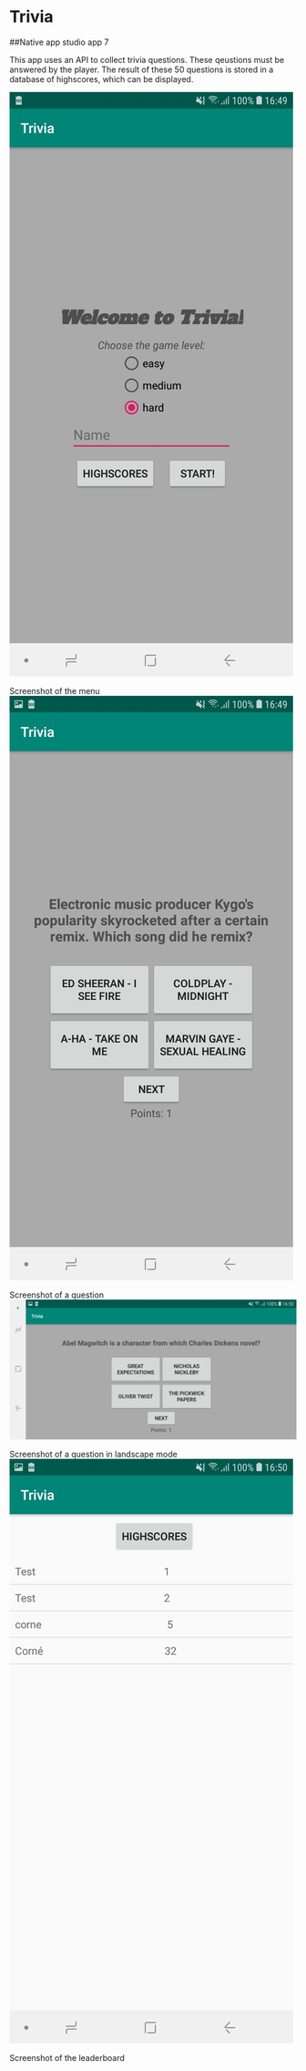 # Trivia
##Native app studio app 7

This app uses an API to collect trivia questions. These qeustions must be answered by the player.
The result of these 50 questions is stored in a database of highscores, which can be displayed.

![Alt Text](https://github.com/corne12345/Trivia/blob/master/doc/Screenshot_20181212-164916_Trivia.jpg)

Screenshot of the menu
![Alt Text](https://github.com/corne12345/Trivia/blob/master/doc/Screenshot_20181212-164952_Trivia.jpg)

Screenshot of a question
![Alt Text](https://github.com/corne12345/Trivia/blob/master/doc/Screenshot_20181212-165006_Trivia.jpg)

Screenshot of a question in landscape mode
![Alt Text](https://github.com/corne12345/Trivia/blob/master/doc/Screenshot_20181212-165047_Trivia.jpg)

Screenshot of the leaderboard

